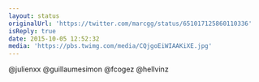 ```yaml
---
layout: status
originalUrl: 'https://twitter.com/marcgg/status/651017125860110336'
isReply: true
date: 2015-10-05 12:52:32
media: 'https://pbs.twimg.com/media/CQjgoEiWIAAKiXE.jpg'
---
```


@julienxx @guillaumesimon @fcogez @hellvinz 
